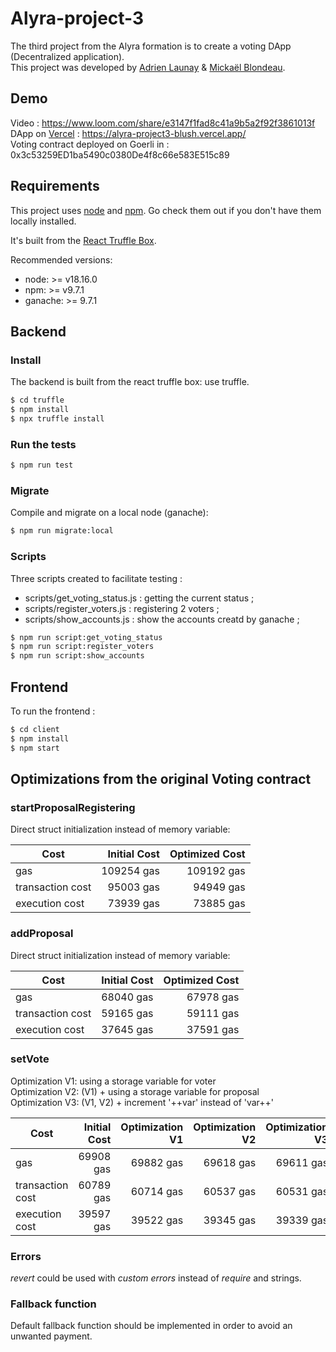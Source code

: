 # Alyra-project-3

The third project from the Alyra formation is to create a voting DApp (Decentralized application).  
This project was developed by [Adrien Launay](https://github.com/alowoa) & [Mickaël Blondeau](https://github.com/mickablondo).

## Demo
Video : https://www.loom.com/share/e3147f1fad8c41a9b5a2f92f3861013f  
DApp on [Vercel](https://vercel.com/) : https://alyra-project3-blush.vercel.app/  
Voting contract deployed on Goerli in : 0x3c53259ED1ba5490c0380De4f8c66e583E515c89  

## Requirements

This project uses [node](http://nodejs.org) and [npm](https://npmjs.com). Go check them out if you don't have them locally installed.

It's built from the [React Truffle Box](https://trufflesuite.com/boxes/react/).

Recommended versions:

* node: >= v18.16.0  
* npm: >= v9.7.1  
* ganache: >= 9.7.1

## Backend

### Install

The backend is built from the react truffle box:  use truffle.

```sh
$ cd truffle 
$ npm install
$ npx truffle install
```

### Run the tests

```sh
$ npm run test
```

### Migrate

Compile and migrate on a local node (ganache):

```sh
$ npm run migrate:local
```

### Scripts

Three scripts created to facilitate testing :  
* scripts/get_voting_status.js : getting the current status ;
* scripts/register_voters.js : registering 2 voters ;
* scripts/show_accounts.js : show the accounts creatd by ganache ;

```sh
$ npm run script:get_voting_status
$ npm run script:register_voters
$ npm run script:show_accounts
```

## Frontend

To run the frontend :  

```sh
$ cd client
$ npm install
$ npm start
```

## Optimizations from the original Voting contract

### startProposalRegistering

Direct struct initialization instead of memory variable:

| Cost              | Initial Cost | Optimized Cost |
| ------------------| ------------:| --------------:|
| gas               |   109254 gas |     109192 gas |
| transaction cost  |    95003 gas |      94949 gas |
| execution cost    |    73939 gas |      73885 gas |

### addProposal

Direct struct initialization instead of memory variable:

| Cost              | Initial Cost | Optimized Cost |
| ------------------| ------------:| --------------:|
| gas               |   68040 gas |       67978 gas |
| transaction cost  |    59165 gas |      59111 gas |
| execution cost    |    37645 gas |      37591 gas |

### setVote

Optimization V1: using a storage variable for voter  
Optimization V2: (V1) + using a storage variable for proposal  
Optimization V3: (V1, V2) + increment '++var' instead of 'var++'  

| Cost              | Initial Cost | Optimization V1 | Optimization V2 | Optimization V3 |
| ------------------| ------------:| ---------------:| ---------------:| ---------------:|
| gas               |    69908 gas |       69882 gas |       69618 gas |       69611 gas |
| transaction cost  |    60789 gas |       60714 gas |       60537 gas |       60531 gas |
| execution cost    |    39597 gas |       39522 gas |       39345 gas |       39339 gas |


### Errors

*revert* could be used with *custom errors* instead of *require* and strings.     

### Fallback function

Default fallback function should be implemented in order to avoid an unwanted payment.
